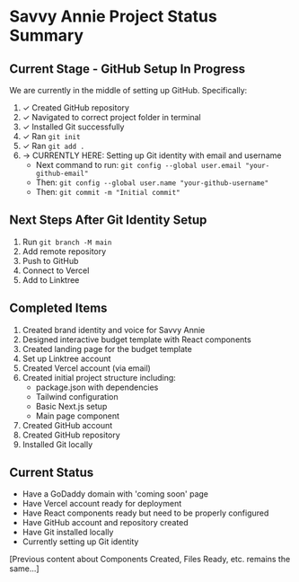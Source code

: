 # Savvy Annie Project Status Summary

## Current Stage - GitHub Setup In Progress
We are currently in the middle of setting up GitHub. Specifically:
1. ✓ Created GitHub repository
2. ✓ Navigated to correct project folder in terminal
3. ✓ Installed Git successfully
4. ✓ Ran `git init`
5. ✓ Ran `git add .`
6. → CURRENTLY HERE: Setting up Git identity with email and username
   - Next command to run: `git config --global user.email "your-github-email"`
   - Then: `git config --global user.name "your-github-username"`
   - Then: `git commit -m "Initial commit"`

## Next Steps After Git Identity Setup
1. Run `git branch -M main`
2. Add remote repository
3. Push to GitHub
4. Connect to Vercel
5. Add to Linktree

## Completed Items
1. Created brand identity and voice for Savvy Annie
2. Designed interactive budget template with React components
3. Created landing page for the budget template
4. Set up Linktree account
5. Created Vercel account (via email)
6. Created initial project structure including:
   - package.json with dependencies
   - Tailwind configuration
   - Basic Next.js setup
   - Main page component
7. Created GitHub account
8. Created GitHub repository
9. Installed Git locally

## Current Status
- Have a GoDaddy domain with 'coming soon' page
- Have Vercel account ready for deployment
- Have React components ready but need to be properly configured
- Have GitHub account and repository created
- Have Git installed locally
- Currently setting up Git identity

[Previous content about Components Created, Files Ready, etc. remains the same...]